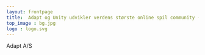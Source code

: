 ```yaml
---
layout: frontpage
title:  Adapt og Unity udvikler verdens største online spil community - skal vi også hjælpe dig?
top_image : bg.jpg
logo : logo.svg
---
```


Adapt A/S
